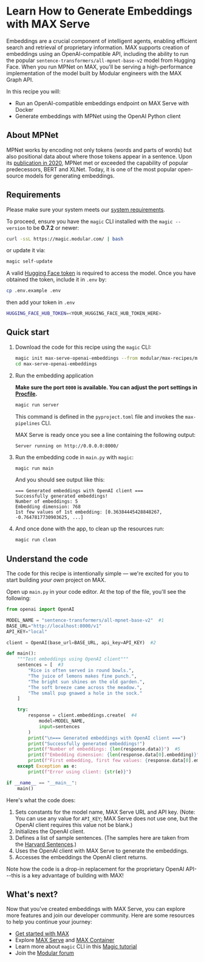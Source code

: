 # Learn How to Generate Embeddings with MAX Serve

Embeddings are a crucial component of intelligent agents, enabling efficient search and retrieval of proprietary information. MAX supports creation of embeddings using an OpenAI-compatible API, including the ability to run the popular `sentence-transformers/all-mpnet-base-v2` model from Hugging Face. When you run MPNet on MAX, you'll be serving a high-performance implementation of the model built by Modular engineers with the MAX Graph API.

In this recipe you will:

- Run an OpenAI-compatible embeddings endpoint on MAX Serve with Docker
- Generate embeddings with MPNet using the OpenAI Python client

## About MPNet

MPNet works by encoding not only tokens (words and parts of words) but also positional data about where those tokens appear in a sentence. Upon its [publication in 2020](https://arxiv.org/abs/2004.09297), MPNet met or exceeded the capability of popular predecessors, BERT and XLNet. Today, it is one of the most popular open-source models for generating embeddings.

## Requirements

Please make sure your system meets our [system requirements](https://docs.modular.com/max/get-started).

To proceed, ensure you have the `magic` CLI installed with the `magic --version` to be **0.7.2** or newer:

```bash
curl -ssL https://magic.modular.com/ | bash
```

or update it via:

```bash
magic self-update
```

A valid [Hugging Face token](https://huggingface.co/settings/tokens) is required to access the model.
Once you have obtained the token, include it in `.env` by:

```bash
cp .env.example .env
```

then add your token in `.env`

```bash
HUGGING_FACE_HUB_TOKEN=<YOUR_HUGGING_FACE_HUB_TOKEN_HERE>
```

## Quick start

1. Download the code for this recipe using the `magic` CLI:

    ```bash
    magic init max-serve-openai-embeddings --from modular/max-recipes/max-serve-openai-embeddings
    cd max-serve-openai-embeddings
    ```

2. Run the embedding application

    **Make sure the port `8000` is available. You can adjust the port settings in [Procfile](./Procfile).**

    ```bash
    magic run server
    ```

    This command is defined in the `pyproject.toml` file and invokes the `max-pipelines` CLI.

    MAX Serve is ready once you see a line containing the following output:

    ```plaintext
    Server running on http://0.0.0.0:8000/
    ```

3. Run the embedding code in `main.py` with `magic`:

    ```bash
    magic run main
    ```

    And you should see output like this:

    ```plaintext
    === Generated embeddings with OpenAI client ===
    Successfully generated embeddings!
    Number of embeddings: 5
    Embedding dimension: 768
    1st few values of 1st embedding: [0.36384445428848267, -0.7647817730903625, ...]
    ```

4. And once done with the app, to clean up the resources run:

    ```bash
    magic run clean
    ```

## Understand the code

The code for this recipe is intentionally simple — we're excited for you to start building *your own* project on MAX.

Open up `main.py` in your code editor. At the top of the file, you'll see the following:

```python
from openai import OpenAI

MODEL_NAME = "sentence-transformers/all-mpnet-base-v2"  #1
BASE_URL="http://localhost:8000/v1"
API_KEY="local"

client = OpenAI(base_url=BASE_URL, api_key=API_KEY)  #2

def main():
    """Test embeddings using OpenAI client"""
    sentences = [  #3
        "Rice is often served in round bowls.",
        "The juice of lemons makes fine punch.",
        "The bright sun shines on the old garden.",
        "The soft breeze came across the meadow.",
        "The small pup gnawed a hole in the sock."
    ]

    try:
        response = client.embeddings.create(  #4
            model=MODEL_NAME,
            input=sentences
        )
        print("\n=== Generated embeddings with OpenAI client ===")
        print("Successfully generated embeddings!")
        print(f"Number of embeddings: {len(response.data)}")  #5
        print(f"Embedding dimension: {len(response.data[0].embedding)}")
        print(f"First embedding, first few values: {response.data[0].embedding[:5]}")
    except Exception as e:
        print(f"Error using client: {str(e)}")

if __name__ == "__main__":
    main()

```

Here's what the code does:

1. Sets constants for the model name, MAX Serve URL and API key. (Note: You can use any value for `API_KEY`; MAX Serve does not use one, but the OpenAI client requires this value not be blank.)
2. Initializes the OpenAI client.
3. Defines a list of sample sentences. (The samples here are taken from the [Harvard Sentences](https://en.wikipedia.org/wiki/Harvard_sentences).)
4. Uses the OpenAI client with MAX Serve to generate the embeddings.
5. Accesses the embeddings the OpenAI client returns.

Note how the code is a drop-in replacement for the proprietary OpenAI API---this is a key advantage of building with MAX!

## What's next?

Now that you've created embeddings with MAX Serve, you can explore more features and join our developer community. Here are some resources to help you continue your journey:

- [Get started with MAX](https://docs.modular.com/max/get-started)
- Explore [MAX Serve](https://docs.modular.com/max/serve) and [MAX Container](https://docs.modular.com/max/container/)
- Learn more about `magic` CLI in this [Magic tutorial](https://docs.modular.com/max/tutorials/magic)
- Join the [Modular forum](https://forum.modular.com/)
